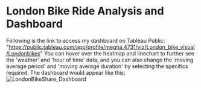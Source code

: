 # London Bike Ride Analysis and Dashboard
Following is the link to access my dashboard on Tableau Public:
"https://public.tableau.com/app/profile/megha.4731/viz/London_bike_visual/Londonbikes"
You can hover over the heatmap and linechart to further see the 'weather' and 'hour of time' data, and you can also change the 'moving average period' and 'moving average duration' by selecting the specifics required.
The dashboard would appear like this:
![LondonBikeShare_Dashboard](https://github.com/megha150/London_Bike_Share/assets/142752631/3a3f22ce-092c-49f3-9905-c6737d5fbf03)
